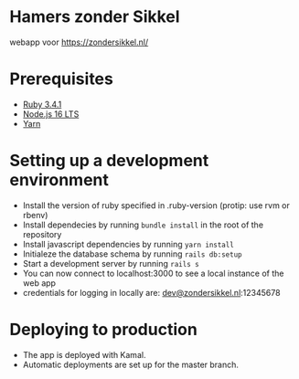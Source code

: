 # Hamers zonder Sikkel
webapp voor https://zondersikkel.nl/

# Prerequisites
- [Ruby 3.4.1](.ruby-version)
- [Node.js 16 LTS](https://nodejs.org/en/)
- [Yarn](https://yarnpkg.com/)

# Setting up a development environment 
- Install the version of ruby specified in .ruby-version (protip: use rvm or rbenv)
- Install dependecies by running `bundle install` in the root of the repository
- Install javascript dependencies by running `yarn install` 
- Initialeze the database schema by running `rails db:setup`
- Start a development server by running `rails s`
- You can now connect to localhost:3000 to see a local instance of the web app 
- credentials for logging in locally are: dev@zondersikkel.nl:12345678

# Deploying to production
- The app is deployed with Kamal. 
- Automatic deployments are set up for the master branch.
